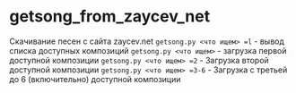 # getsong_from_zaycev_net
Скачивание песен с сайта zaycev.net
`getsong.py <что ищем> =l` - вывод списка доступных композиций
`getsong.py <что ищем>` - загрузка первой доступной композиции
`getsong.py <что ищем> =2` - Загрузка второй доступной композиции
`getsong.py <что ищем> =3-6` - Загрузка с третьей до 6 (включительно) доступной композиции
